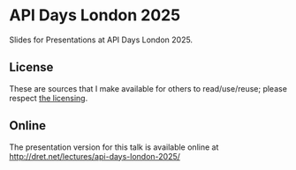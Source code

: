 # API Days London 2025

Slides for Presentations at API Days London 2025.


## License

These are sources that I make available for others to read/use/reuse; please respect [the licensing](../LICENSE).


## Online

The presentation version for this talk is available online at http://dret.net/lectures/api-days-london-2025/
